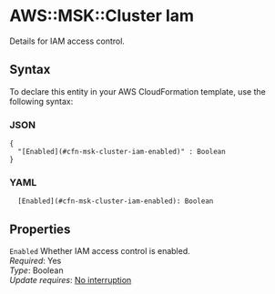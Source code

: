 # AWS::MSK::Cluster Iam<a name="aws-properties-msk-cluster-iam"></a>

Details for IAM access control\.

## Syntax<a name="aws-properties-msk-cluster-iam-syntax"></a>

To declare this entity in your AWS CloudFormation template, use the following syntax:

### JSON<a name="aws-properties-msk-cluster-iam-syntax.json"></a>

```
{
  "[Enabled](#cfn-msk-cluster-iam-enabled)" : Boolean
}
```

### YAML<a name="aws-properties-msk-cluster-iam-syntax.yaml"></a>

```
  [Enabled](#cfn-msk-cluster-iam-enabled): Boolean
```

## Properties<a name="aws-properties-msk-cluster-iam-properties"></a>

`Enabled` <a name="cfn-msk-cluster-iam-enabled"></a>
Whether IAM access control is enabled\.  
_Required_: Yes  
_Type_: Boolean  
_Update requires_: [No interruption](https://docs.aws.amazon.com/AWSCloudFormation/latest/UserGuide/using-cfn-updating-stacks-update-behaviors.html#update-no-interrupt)
